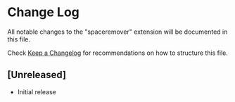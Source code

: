 # Change Log

All notable changes to the "spaceremover" extension will be documented in this file.

Check [Keep a Changelog](http://keepachangelog.com/) for recommendations on how to structure this file.

## [Unreleased]

- Initial release
